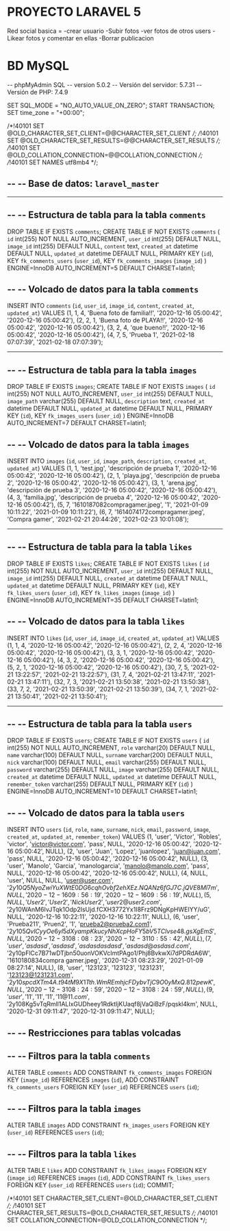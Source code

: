 # PROYECTO LARAVEL 5

Red social basica = 
-crear usuario
-Subir fotos
-ver fotos de otros users
-Likear fotos y comentar en ellas
-Borrar publicacion 

<!--  agregar mas acciones a futuro -->
# BD MySQL

-- phpMyAdmin SQL
-- version 5.0.2
-- Versión del servidor: 5.7.31
-- Versión de PHP: 7.4.9

SET SQL_MODE = "NO_AUTO_VALUE_ON_ZERO";
START TRANSACTION;
SET time_zone = "+00:00";

/*!40101 SET @OLD_CHARACTER_SET_CLIENT=@@CHARACTER_SET_CLIENT */;
/*!40101 SET @OLD_CHARACTER_SET_RESULTS=@@CHARACTER_SET_RESULTS */;
/*!40101 SET @OLD_COLLATION_CONNECTION=@@COLLATION_CONNECTION */;
/*!40101 SET NAMES utf8mb4 */;

--
-- Base de datos: `laravel_master`
--

-- --------------------------------------------------------

--
-- Estructura de tabla para la tabla `comments`
--

DROP TABLE IF EXISTS `comments`;
CREATE TABLE IF NOT EXISTS `comments` (
  `id` int(255) NOT NULL AUTO_INCREMENT,
  `user_id` int(255) DEFAULT NULL,
  `image_id` int(255) DEFAULT NULL,
  `content` text,
  `created_at` datetime DEFAULT NULL,
  `updated_at` datetime DEFAULT NULL,
  PRIMARY KEY (`id`),
  KEY `fk_comments_users` (`user_id`),
  KEY `fk_comments_images` (`image_id`)
) ENGINE=InnoDB AUTO_INCREMENT=5 DEFAULT CHARSET=latin1;

--
-- Volcado de datos para la tabla `comments`
--

INSERT INTO `comments` (`id`, `user_id`, `image_id`, `content`, `created_at`, `updated_at`) VALUES
(1, 1, 4, 'Buena foto de familia!!', '2020-12-16 05:00:42', '2020-12-16 05:00:42'),
(2, 2, 1, 'Buena foto de PLAYA!!', '2020-12-16 05:00:42', '2020-12-16 05:00:42'),
(3, 2, 4, 'que bueno!!', '2020-12-16 05:00:42', '2020-12-16 05:00:42'),
(4, 7, 5, 'Prueba 1', '2021-02-18 07:07:39', '2021-02-18 07:07:39');

-- --------------------------------------------------------

--
-- Estructura de tabla para la tabla `images`
--

DROP TABLE IF EXISTS `images`;
CREATE TABLE IF NOT EXISTS `images` (
  `id` int(255) NOT NULL AUTO_INCREMENT,
  `user_id` int(255) DEFAULT NULL,
  `image_path` varchar(255) DEFAULT NULL,
  `description` text,
  `created_at` datetime DEFAULT NULL,
  `updated_at` datetime DEFAULT NULL,
  PRIMARY KEY (`id`),
  KEY `fk_images_users` (`user_id`)
) ENGINE=InnoDB AUTO_INCREMENT=7 DEFAULT CHARSET=latin1;

--
-- Volcado de datos para la tabla `images`
--

INSERT INTO `images` (`id`, `user_id`, `image_path`, `description`, `created_at`, `updated_at`) VALUES
(1, 1, 'test.jpg', 'descripción de prueba 1', '2020-12-16 05:00:42', '2020-12-16 05:00:42'),
(2, 1, 'playa.jpg', 'descripción de prueba 2', '2020-12-16 05:00:42', '2020-12-16 05:00:42'),
(3, 1, 'arena.jpg', 'descripción de prueba 3', '2020-12-16 05:00:42', '2020-12-16 05:00:42'),
(4, 3, 'familia.jpg', 'descripción de prueba 4', '2020-12-16 05:00:42', '2020-12-16 05:00:42'),
(5, 7, '1610187082compragamer.jpeg', '1', '2021-01-09 10:11:22', '2021-01-09 10:11:22'),
(6, 7, '1614074172compragamer.jpeg', 'Compra gamer', '2021-02-21 20:44:26', '2021-02-23 10:01:08');

-- --------------------------------------------------------

--
-- Estructura de tabla para la tabla `likes`
--

DROP TABLE IF EXISTS `likes`;
CREATE TABLE IF NOT EXISTS `likes` (
  `id` int(255) NOT NULL AUTO_INCREMENT,
  `user_id` int(255) DEFAULT NULL,
  `image_id` int(255) DEFAULT NULL,
  `created_at` datetime DEFAULT NULL,
  `updated_at` datetime DEFAULT NULL,
  PRIMARY KEY (`id`),
  KEY `fk_likes_users` (`user_id`),
  KEY `fk_likes_images` (`image_id`)
) ENGINE=InnoDB AUTO_INCREMENT=35 DEFAULT CHARSET=latin1;

--
-- Volcado de datos para la tabla `likes`
--

INSERT INTO `likes` (`id`, `user_id`, `image_id`, `created_at`, `updated_at`) VALUES
(1, 1, 4, '2020-12-16 05:00:42', '2020-12-16 05:00:42'),
(2, 2, 4, '2020-12-16 05:00:42', '2020-12-16 05:00:42'),
(3, 3, 1, '2020-12-16 05:00:42', '2020-12-16 05:00:42'),
(4, 3, 2, '2020-12-16 05:00:42', '2020-12-16 05:00:42'),
(5, 2, 1, '2020-12-16 05:00:42', '2020-12-16 05:00:42'),
(30, 7, 5, '2021-02-21 13:22:57', '2021-02-21 13:22:57'),
(31, 7, 4, '2021-02-21 13:47:11', '2021-02-21 13:47:11'),
(32, 7, 3, '2021-02-21 13:50:38', '2021-02-21 13:50:38'),
(33, 7, 2, '2021-02-21 13:50:39', '2021-02-21 13:50:39'),
(34, 7, 1, '2021-02-21 13:50:41', '2021-02-21 13:50:41');

-- --------------------------------------------------------

--
-- Estructura de tabla para la tabla `users`
--

DROP TABLE IF EXISTS `users`;
CREATE TABLE IF NOT EXISTS `users` (
  `id` int(255) NOT NULL AUTO_INCREMENT,
  `role` varchar(20) DEFAULT NULL,
  `name` varchar(100) DEFAULT NULL,
  `surname` varchar(200) DEFAULT NULL,
  `nick` varchar(100) DEFAULT NULL,
  `email` varchar(255) DEFAULT NULL,
  `password` varchar(255) DEFAULT NULL,
  `image` varchar(255) DEFAULT NULL,
  `created_at` datetime DEFAULT NULL,
  `updated_at` datetime DEFAULT NULL,
  `remember_token` varchar(255) DEFAULT NULL,
  PRIMARY KEY (`id`)
) ENGINE=InnoDB AUTO_INCREMENT=10 DEFAULT CHARSET=latin1;

--
-- Volcado de datos para la tabla `users`
--

INSERT INTO `users` (`id`, `role`, `name`, `surname`, `nick`, `email`, `password`, `image`, `created_at`, `updated_at`, `remember_token`) VALUES
(1, 'user', 'Víctor', 'Robles', 'victor', 'victor@victor.com', 'pass', NULL, '2020-12-16 05:00:42', '2020-12-16 05:00:42', NULL),
(2, 'user', 'Juan', 'Lopez', 'juanlopez', 'juan@juan.com', 'pass', NULL, '2020-12-16 05:00:42', '2020-12-16 05:00:42', NULL),
(3, 'user', 'Manolo', 'Garcia', 'manologarcia', 'manolo@manolo.com', 'pass', NULL, '2020-12-16 05:00:42', '2020-12-16 05:00:42', NULL),
(4, NULL, 'user', NULL, NULL, 'user@user.com', '$2y$10$Q5NyoZwiYuXWtE0DG6cqhOvbf2ehXEz.NQANz6fGJ7C.jQVE8Ml7m', NULL, '2020-12-16 09:56:19', '2020-12-16 09:56:19', NULL),
(5, NULL, 'User2', 'User2', 'NickUser2', 'user2@user2.com', '$2y$10$WAnM6IvJTqk1Odp2IsUjd.fCXH3772Yx1I8Frz9DNgKpHWEIYY/uG', NULL, '2020-12-16 10:22:11', '2020-12-16 10:22:11', NULL),
(6, 'user', 'Prueba211', 'Pruen2', '1', 'prueba2@prueba2.com1', '$2y$10$5QvlCyyOe6yl5dXyampKkucyNhXcpHoFY5bV5TClvse48.gsXgEmS', NULL, '2020-12-31 08:08:23', '2020-12-31 10:55:42', NULL),
(7, 'user', 'asdasd', 'asdasd', 'asdasdasdasd', 'asdasd@asdasd.com', '$2y$10$pFlCc7B71wDTjbn50uonVOKVcImtPAgo1/Phj8BvkwXi7dPDRdA6W', '1610180834compra gamer.jpeg', '2020-12-31 08:23:29', '2021-01-09 08:27:14', NULL),
(8, 'user', '123123', '123123', '1231231', '123123@1231231.com', '$2y$10$spcdXTm4A.t94tM9X1Tth.WmREmhjcFDybvTjC9O0yMxQ.812pewK', NULL, '2020-12-31 08:24:59', '2020-12-31 08:24:59', NULL),
(9, 'user', '11', '11', '11', '11@11.com', '$2y$10$8Kg5vTqRmll1ALIxGUDheey1RdktIjKUaqf8jVaQiBzF/pqskl4km', NULL, '2020-12-31 09:11:47', '2020-12-31 09:11:47', NULL);

--
-- Restricciones para tablas volcadas
--

--
-- Filtros para la tabla `comments`
--
ALTER TABLE `comments`
  ADD CONSTRAINT `fk_comments_images` FOREIGN KEY (`image_id`) REFERENCES `images` (`id`),
  ADD CONSTRAINT `fk_comments_users` FOREIGN KEY (`user_id`) REFERENCES `users` (`id`);

--
-- Filtros para la tabla `images`
--
ALTER TABLE `images`
  ADD CONSTRAINT `fk_images_users` FOREIGN KEY (`user_id`) REFERENCES `users` (`id`);

--
-- Filtros para la tabla `likes`
--
ALTER TABLE `likes`
  ADD CONSTRAINT `fk_likes_images` FOREIGN KEY (`image_id`) REFERENCES `images` (`id`),
  ADD CONSTRAINT `fk_likes_users` FOREIGN KEY (`user_id`) REFERENCES `users` (`id`);
COMMIT;

/*!40101 SET CHARACTER_SET_CLIENT=@OLD_CHARACTER_SET_CLIENT */;
/*!40101 SET CHARACTER_SET_RESULTS=@OLD_CHARACTER_SET_RESULTS */;
/*!40101 SET COLLATION_CONNECTION=@OLD_COLLATION_CONNECTION */;
